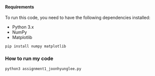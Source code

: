 #### Requirements

To run this code, you need to have the following dependencies installed:

- Python 3.x
- NumPy
- Matplotlib

```shell
pip install numpy matplotlib
```

### How to run my code
```shell
python3 assignment1_joonhyunglee.py
```